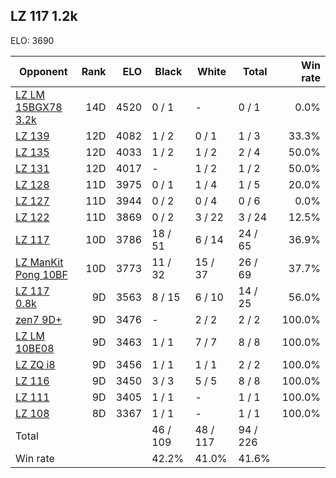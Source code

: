 ## LZ 117 1.2k ##

ELO: 3690

Opponent | Rank | ELO | Black | White | Total | Win rate
---------|-----:|----:|-------|-------|-------|-------:
[LZ LM 15BGX78 3.2k](LZ%20LM%2015BGX78%203.2k.md) | 14D | 4520 | 0 / 1 | - | 0 / 1 | 0.0%
[LZ 139](LZ%20139.md) | 12D | 4082 | 1 / 2 | 0 / 1 | 1 / 3 | 33.3%
[LZ 135](LZ%20135.md) | 12D | 4033 | 1 / 2 | 1 / 2 | 2 / 4 | 50.0%
[LZ 131](LZ%20131.md) | 12D | 4017 | - | 1 / 2 | 1 / 2 | 50.0%
[LZ 128](LZ%20128.md) | 11D | 3975 | 0 / 1 | 1 / 4 | 1 / 5 | 20.0%
[LZ 127](LZ%20127.md) | 11D | 3944 | 0 / 2 | 0 / 4 | 0 / 6 | 0.0%
[LZ 122](LZ%20122.md) | 11D | 3869 | 0 / 2 | 3 / 22 | 3 / 24 | 12.5%
[LZ 117](LZ%20117.md) | 10D | 3786 | 18 / 51 | 6 / 14 | 24 / 65 | 36.9%
[LZ ManKit Pong 10BF](LZ%20ManKit%20Pong%2010BF.md) | 10D | 3773 | 11 / 32 | 15 / 37 | 26 / 69 | 37.7%
[LZ 117 0.8k](LZ%20117%200.8k.md) | 9D | 3563 | 8 / 15 | 6 / 10 | 14 / 25 | 56.0%
[zen7 9D+](zen7%209D+.md) | 9D | 3476 | - | 2 / 2 | 2 / 2 | 100.0%
[LZ LM 10BE08](LZ%20LM%2010BE08.md) | 9D | 3463 | 1 / 1 | 7 / 7 | 8 / 8 | 100.0%
[LZ ZQ i8](LZ%20ZQ%20i8.md) | 9D | 3456 | 1 / 1 | 1 / 1 | 2 / 2 | 100.0%
[LZ 116](LZ%20116.md) | 9D | 3450 | 3 / 3 | 5 / 5 | 8 / 8 | 100.0%
[LZ 111](LZ%20111.md) | 9D | 3405 | 1 / 1 | - | 1 / 1 | 100.0%
[LZ 108](LZ%20108.md) | 8D | 3367 | 1 / 1 | - | 1 / 1 | 100.0%
Total | | | 46 / 109 | 48 / 117 | 94 / 226 | 
Win rate| | | 42.2% | 41.0% | 41.6% | 
